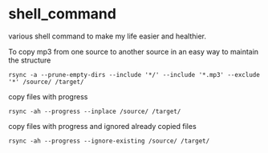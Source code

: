 # shell_command
various shell command to make my life easier and healthier.

To copy mp3 from one source to another source in an easy way to maintain the structure
```
rsync -a --prune-empty-dirs --include '*/' --include '*.mp3' --exclude '*' /source/ /target/
```

copy files with progress
```
rsync -ah --progress --inplace /source/ /target/
```

copy files with progress and ignored already copied files
```
rsync -ah --progress --ignore-existing /source/ /target/
```
